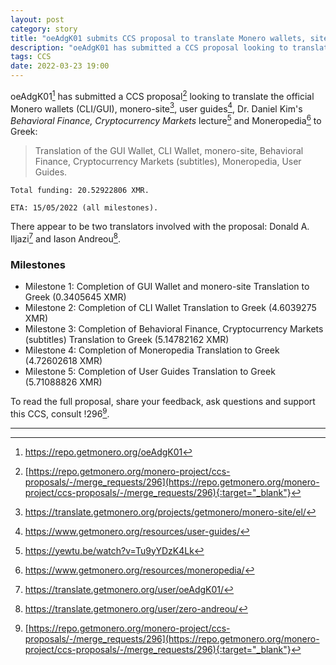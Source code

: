 ```yaml
---
layout: post
category: story
title: "oeAdgK01 submits CCS proposal to translate Monero wallets, site, user guides, lecture and Moneropedia to Greek"
description: "oeAdgK01 has submitted a CCS proposal looking to translate Monero wallets (CLI/GUI), monero-site, user guides, Dr. Daniel Kim's 'Behavioral Finance, Cryptocurrency Markets' lecture and Moneropedia to Greek:"
tags: CCS
date: 2022-03-23 19:00
---
```


oeAdgK01[^1] has submitted a CCS proposal[^2] looking to translate the official Monero wallets (CLI/GUI), monero-site[^3], user guides[^4], Dr. Daniel Kim's *Behavioral Finance, Cryptocurrency Markets* lecture[^5] and Moneropedia[^6] to Greek:

> Translation of the GUI Wallet, CLI Wallet, monero-site, Behavioral Finance, Cryptocurrency Markets (subtitles), Moneropedia, User Guides.

```
Total funding: 20.52922806 XMR.

ETA: 15/05/2022 (all milestones).
```

There appear to be two translators involved with the proposal: Donald A. Iljazi[^7] and Iason Andreou[^8].

### Milestones

- Milestone 1: Completion of GUI Wallet and monero-site Translation to Greek (0.3405645 XMR)
- Milestone 2: Completion of CLI Wallet Translation to Greek (4.6039275 XMR)
- Milestone 3: Completion of Behavioral Finance, Cryptocurrency Markets (subtitles) Translation to Greek (5.14782162 XMR)
- Milestone 4: Completion of Moneropedia Translation to Greek (4.72602618 XMR)
- Milestone 5: Completion of User Guides Translation to Greek (5.71088826 XMR)

To read the full proposal, share your feedback, ask questions and support this CCS, consult !296[^2].

---

[^1]: https://repo.getmonero.org/oeAdgK01
[^2]: [https://repo.getmonero.org/monero-project/ccs-proposals/-/merge_requests/296](https://repo.getmonero.org/monero-project/ccs-proposals/-/merge_requests/296){:target="_blank"}
[^3]: https://translate.getmonero.org/projects/getmonero/monero-site/el/
[^4]: https://www.getmonero.org/resources/user-guides/
[^5]: https://yewtu.be/watch?v=Tu9yYDzK4Lk
[^6]: https://www.getmonero.org/resources/moneropedia/
[^7]: https://translate.getmonero.org/user/oeAdgK01/
[^8]: https://translate.getmonero.org/user/zero-andreou/



